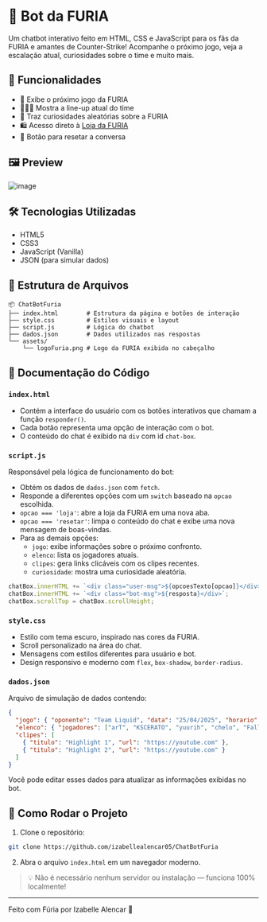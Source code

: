 # 🤖 Bot da FURIA

Um chatbot interativo feito em HTML, CSS e JavaScript para os fãs da FURIA e amantes de Counter-Strike! Acompanhe o próximo jogo, veja a escalação atual, curiosidades sobre o time e muito mais.

## 💬 Funcionalidades

- 📅 Exibe o próximo jogo da FURIA
- 🧑‍🤝‍🧑 Mostra a line-up atual do time
- 🤯 Traz curiosidades aleatórias sobre a FURIA
- 🛍️ Acesso direto à [Loja da FURIA](https://acesse.one/LojaDaFuria)
- 🔄 Botão para resetar a conversa

## 🖼️ Preview

![image](https://github.com/user-attachments/assets/3a18167f-27cc-4f19-8203-72ff75478c77)

## 🛠️ Tecnologias Utilizadas

- HTML5
- CSS3
- JavaScript (Vanilla)
- JSON (para simular dados)

## 📁 Estrutura de Arquivos

```
📦 ChatBotFuria
├── index.html        # Estrutura da página e botões de interação
├── style.css         # Estilos visuais e layout
├── script.js         # Lógica do chatbot
├── dados.json        # Dados utilizados nas respostas
└── assets/
    └── logoFuria.png # Logo da FURIA exibida no cabeçalho
```

## 📜 Documentação do Código

### `index.html`

- Contém a interface do usuário com os botões interativos que chamam a função `responder()`.
- Cada botão representa uma opção de interação com o bot.
- O conteúdo do chat é exibido na `div` com id `chat-box`.

### `script.js`

Responsável pela lógica de funcionamento do bot:

- Obtém os dados de `dados.json` com `fetch`.
- Responde a diferentes opções com um `switch` baseado na `opcao` escolhida.
- `opcao === 'loja'`: abre a loja da FURIA em uma nova aba.
- `opcao === 'resetar'`: limpa o conteúdo do chat e exibe uma nova mensagem de boas-vindas.
- Para as demais opções:
  - `jogo`: exibe informações sobre o próximo confronto.
  - `elenco`: lista os jogadores atuais.
  - `clipes`: gera links clicáveis com os clipes recentes.
  - `curiosidade`: mostra uma curiosidade aleatória.

```js
chatBox.innerHTML += `<div class="user-msg">${opcoesTexto[opcao]}</div>`;
chatBox.innerHTML += `<div class="bot-msg">${resposta}</div>`;
chatBox.scrollTop = chatBox.scrollHeight;
```

### `style.css`

- Estilo com tema escuro, inspirado nas cores da FURIA.
- Scroll personalizado na área do chat.
- Mensagens com estilos diferentes para usuário e bot.
- Design responsivo e moderno com `flex`, `box-shadow`, `border-radius`.

### `dados.json`

Arquivo de simulação de dados contendo:

```json
{
  "jogo": { "oponente": "Team Liquid", "data": "25/04/2025", "horario": "18:00" },
  "elenco": { "jogadores": ["arT", "KSCERATO", "yuurih", "chelo", "FalleN"] },
  "clipes": [
    { "titulo": "Highlight 1", "url": "https://youtube.com" },
    { "titulo": "Highlight 2", "url": "https://youtube.com" }
  ]
}
```

Você pode editar esses dados para atualizar as informações exibidas no bot.

## 🚀 Como Rodar o Projeto

1. Clone o repositório:
```bash
git clone https://github.com/izabellealencar05/ChatBotFuria
```

2. Abra o arquivo `index.html` em um navegador moderno.

> 💡 Não é necessário nenhum servidor ou instalação — funciona 100% localmente!

---

Feito com Fúria por Izabelle Alencar 💜

